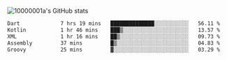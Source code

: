 ![10000001a's GitHub stats](https://github-readme-stats.vercel.app/api?username=10000001a&show_icons=true&theme=onedark&count_private=true)

<!-- [![Top Langs](https://github-readme-stats.vercel.app/api/top-langs/?username=10000001a&layout=compact&theme=onedark&langs_count=5)](https://github.com/anuraghazra/github-readme-stats) -->
<!--
**10000001a/10000001a** is a ✨ _special_ ✨ repository because its `README.md` (this file) appears on your GitHub profile.

Here are some ideas to get you started:

- 🔭 I’m currently working on ...
- 🌱 I’m currently learning ...
- 👯 I’m looking to collaborate on ...
- 🤔 I’m looking for help with ...
- 💬 Ask me about ...
- 📫 How to reach me: ...
- 😄 Pronouns: ...
- ⚡ Fun fact: ...
-->

<!--START_SECTION:waka-->

```txt
Dart             7 hrs 19 mins   ██████████████░░░░░░░░░░░   56.11 %
Kotlin           1 hr 46 mins    ███▒░░░░░░░░░░░░░░░░░░░░░   13.57 %
XML              1 hr 16 mins    ██▒░░░░░░░░░░░░░░░░░░░░░░   09.73 %
Assembly         37 mins         █▒░░░░░░░░░░░░░░░░░░░░░░░   04.83 %
Groovy           25 mins         ▓░░░░░░░░░░░░░░░░░░░░░░░░   03.29 %
```

<!--END_SECTION:waka-->
